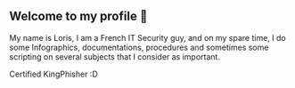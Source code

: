 ## Welcome to my profile 👋
My name is Loris, I am a French IT Security guy, and on my spare time, I do some Infographics, documentations, procedures and sometimes some scripting on several subjects that I consider as important.

Certified KingPhisher :D
